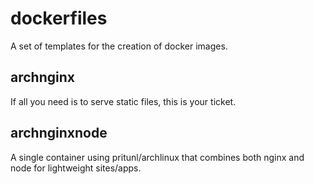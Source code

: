 # dockerfiles

A set of templates for the creation of docker images.

## archnginx

If all you need is to serve static files, this is your ticket.

## archnginxnode

A single container using pritunl/archlinux that combines both nginx and node for lightweight sites/apps.
